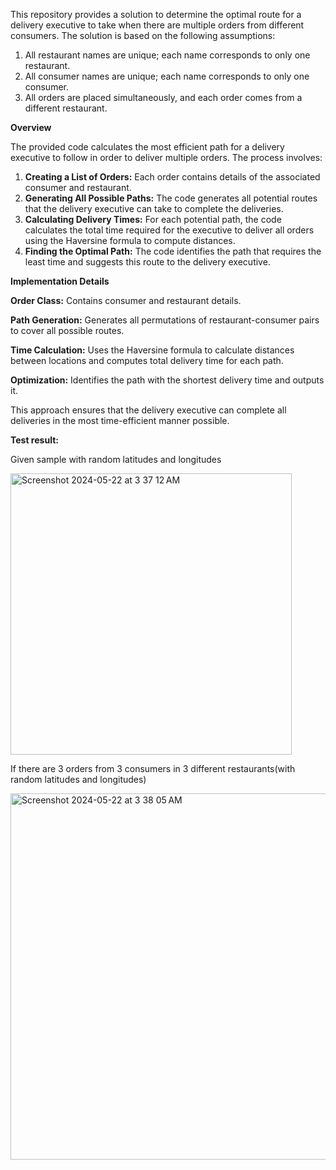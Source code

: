 This repository provides a solution to determine the optimal route for a delivery executive to take when there are multiple orders from different consumers. The solution is based on the following assumptions:

1. All restaurant names are unique; each name corresponds to only one restaurant.
2. All consumer names are unique; each name corresponds to only one consumer.
3. All orders are placed simultaneously, and each order comes from a different restaurant.


**Overview**

The provided code calculates the most efficient path for a delivery executive to follow in order to deliver multiple orders. The process involves:

1. **Creating a List of Orders:** Each order contains details of the associated consumer and restaurant.
2. **Generating All Possible Paths:** The code generates all potential routes that the delivery executive can take to complete the deliveries.
3. **Calculating Delivery Times:** For each potential path, the code calculates the total time required for the executive to deliver all orders using the Haversine formula to compute distances.
4. **Finding the Optimal Path:** The code identifies the path that requires the least time and suggests this route to the delivery executive.

**Implementation Details**

**Order Class:** Contains consumer and restaurant details.

**Path Generation:** Generates all permutations of restaurant-consumer pairs to cover all possible routes.

**Time Calculation:** Uses the Haversine formula to calculate distances between locations and computes total delivery time for each path.

**Optimization:** Identifies the path with the shortest delivery time and outputs it.

This approach ensures that the delivery executive can complete all deliveries in the most time-efficient manner possible.


**Test result:**

Given sample with random latitudes and longitudes

<img width="450" alt="Screenshot 2024-05-22 at 3 37 12 AM" src="https://github.com/praveen-lpk/BestRouteProblem/assets/59311248/db1f909d-f7d7-42c2-a737-d41e2cdbe6ea">



If there are 3 orders from 3 consumers in 3 different restaurants(with random latitudes and longitudes)


<img width="586" alt="Screenshot 2024-05-22 at 3 38 05 AM" src="https://github.com/praveen-lpk/BestRouteProblem/assets/59311248/331761e3-fd8e-479a-972d-49f1e3cf9b5a">
